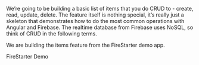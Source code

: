 We’re going to be building a basic list of items that you do CRUD to - create, read, update, delete. The feature itself is nothing special, it’s really just a skeleton that demonstrates how to do the most common operations with Angular and Firebase. The realtime database from Firebase uses NoSQL, so think of CRUD in the following terms.

We are building the items feature from the FireStarter demo app.

FireStarter Demo

